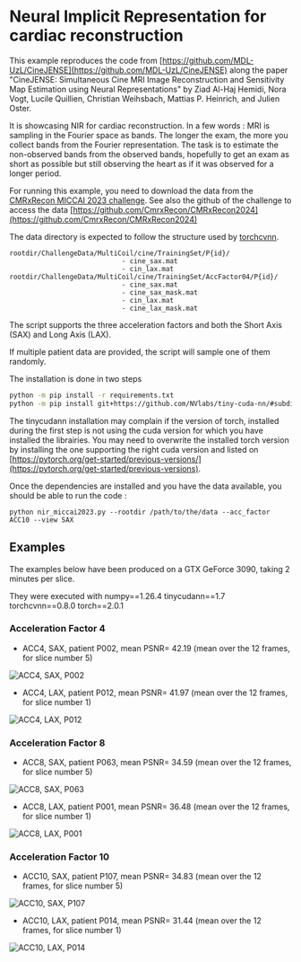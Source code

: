 # Neural Implicit Representation for cardiac reconstruction

This example reproduces the code from [https://github.com/MDL-UzL/CineJENSE](https://github.com/MDL-UzL/CineJENSE) along the paper "CineJENSE: Simultaneous Cine MRI Image Reconstruction and Sensitivity Map Estimation using Neural Representations" by Ziad Al-Haj Hemidi, Nora Vogt, Lucile Quillien, Christian Weihsbach, Mattias P. Heinrich, and Julien Oster.

It is showcasing NIR for cardiac reconstruction. In a few words : MRI is
sampling in the Fourier space as bands. The longer the exam, the more you
collect bands from the Fourier representation. The task is to estimate the
non-observed bands from the observed bands, hopefully to get an exam as short as
possible but still observing the heart as if it was observed for a longer
period.

For running this example, you need to download the data from the [CMRxRecon MICCAI 2023
challenge](https://cmrxrecon.github.io/Home.html). See also the github of the
challenge to access the data [https://github.com/CmrxRecon/CMRxRecon2024](https://github.com/CmrxRecon/CMRxRecon2024)

The data directory is expected to follow the structure used by [torchcvnn](https://torchcvnn.github.io/torchcvnn/modules/datasets.html#torchcvnn.datasets.MICCAI2023).

	rootdir/ChallengeData/MultiCoil/cine/TrainingSet/P{id}/
								- cine_sax.mat
								- cin_lax.mat
	rootdir/ChallengeData/MultiCoil/cine/TrainingSet/AccFactor04/P{id}/
								- cine_sax.mat
								- cine_sax_mask.mat
								- cin_lax.mat
								- cine_lax_mask.mat


The script supports the three acceleration factors and both the Short Axis (SAX) and
Long Axis (LAX).

If multiple patient data are provided, the script will sample one of them randomly.

The installation is done in two steps 

```bash
python -m pip install -r requirements.txt
python -m pip install git+https://github.com/NVlabs/tiny-cuda-nn/#subdirectory=bindings/torch
```

The tinycudann installation may complain if the version of torch, installed during the first step is not using the cuda version for which you have installed the librairies. You may need to overwrite the installed torch version by installing the one supporting the right cuda version and listed on [https://pytorch.org/get-started/previous-versions/](https://pytorch.org/get-started/previous-versions).

Once the dependencies are installed and you have the data available, you should be able to run the code : 

```
python nir_miccai2023.py --rootdir /path/to/the/data --acc_factor ACC10 --view SAX
```

## Examples

The examples below have been produced on a GTX GeForce 3090, taking 2 minutes per slice.

They were executed with numpy==1.26.4 tinycudann==1.7 torchcvnn==0.8.0 torch==2.0.1

### Acceleration Factor 4

- ACC4, SAX, patient P002, mean PSNR= $42.19$ (mean over the $12$ frames, for slice number $5$)

![ACC4, SAX, P002](https://github.com/torchcvnn/examples/blob/nir_cinejense/nir_cinejense/gifs/acc4_sax_p002.gif?raw=true)

- ACC4, LAX, patient P012, mean PSNR= $41.97$ (mean over the $12$ frames, for slice number $1$)

![ACC4, LAX, P012](https://github.com/torchcvnn/examples/blob/nir_cinejense/nir_cinejense/gifs/acc4_lax_p012.gif?raw=true)

### Acceleration Factor 8

- ACC8, SAX, patient P063, mean PSNR= $34.59$ (mean over the $12$ frames, for slice number $5$)

![ACC8, SAX, P063](https://github.com/torchcvnn/examples/blob/nir_cinejense/nir_cinejense/gifs/acc8_sax_p063.gif?raw=true)

- ACC8, LAX, patient P001, mean PSNR= $36.48$ (mean over the $12$ frames, for slice number $1$)

![ACC8, LAX, P001](https://github.com/torchcvnn/examples/blob/nir_cinejense/nir_cinejense/gifs/acc8_lax_p001.gif?raw=true)

### Acceleration Factor 10

- ACC10, SAX, patient P107, mean PSNR= $34.83$ (mean over the $12$ frames, for slice number $5$)

![ACC10, SAX, P107](https://github.com/torchcvnn/examples/blob/nir_cinejense/nir_cinejense/gifs/acc10_sax_p107.gif?raw=true)

- ACC10, LAX, patient P014, mean PSNR= $31.44$ (mean over the $12$ frames, for slice number $1$)

![ACC10, LAX, P014](https://github.com/torchcvnn/examples/blob/nir_cinejense/nir_cinejense/gifs/acc10_lax_p014.gif?raw=true)
